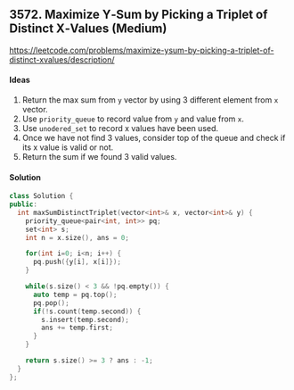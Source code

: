 ## 3572. Maximize Y‑Sum by Picking a Triplet of Distinct X‑Values (Medium)


https://leetcode.com/problems/maximize-ysum-by-picking-a-triplet-of-distinct-xvalues/description/


#### Ideas
1. Return the max sum from `y` vector by using 3 different element from `x` vector.
2. Use `priority_queue` to record value from `y` and value from `x`.
3. Use `unodered_set` to record x values have been used.
4. Once we have not find 3 values, consider top of the queue and check if its x value is valid or not.
5. Return the sum if we found 3 valid values.

#### Solution
```C++
class Solution {
public:
  int maxSumDistinctTriplet(vector<int>& x, vector<int>& y) {
    priority_queue<pair<int, int>> pq;
    set<int> s;
    int n = x.size(), ans = 0;

    for(int i=0; i<n; i++) {
      pq.push({y[i], x[i]});
    }

    while(s.size() < 3 && !pq.empty()) {
      auto temp = pq.top();
      pq.pop();
      if(!s.count(temp.second)) {
        s.insert(temp.second);
        ans += temp.first;
      }
    }

    return s.size() >= 3 ? ans : -1;
  }
};
```